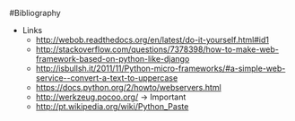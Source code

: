#Bibliography

- Links
  - http://webob.readthedocs.org/en/latest/do-it-yourself.html#id1
  - http://stackoverflow.com/questions/7378398/how-to-make-web-framework-based-on-python-like-django
  - http://isbullsh.it/2011/11/Python-micro-frameworks/#a-simple-web-service--convert-a-text-to-uppercase
  - https://docs.python.org/2/howto/webservers.html
  - http://werkzeug.pocoo.org/  -> Important
  - http://pt.wikipedia.org/wiki/Python_Paste
